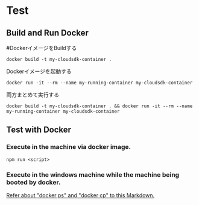# Test

## Build and Run Docker

#DockerイメージをBuildする

```dosbatch
docker build -t my-cloudsdk-container .
```

Dockerイメージを起動する

```dosbatch
docker run -it --rm --name my-running-container my-cloudsdk-container
```

両方まとめて実行する

```dosbatch
docker build -t my-cloudsdk-container . && docker run -it --rm --name my-running-container my-cloudsdk-container
```

## Test with Docker

### Execute in the machine via docker image.

```shell
npm run <script>
```

### Execute in the windows machine while the machine being booted by docker.

[Refer about "docker ps" and "docker cp" to this Markdown.](../README.md)
